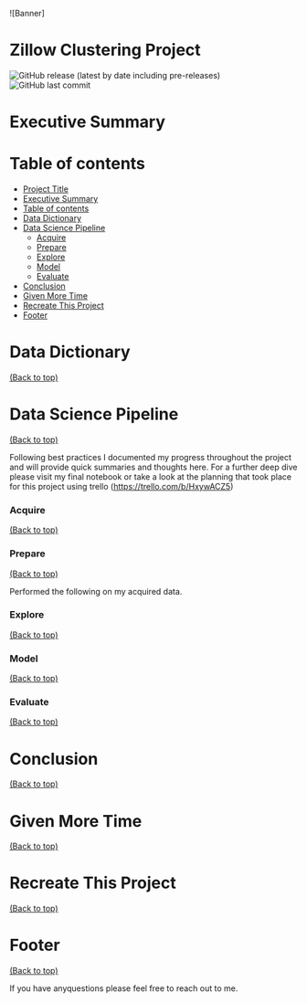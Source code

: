 <!-- Add banner here -->
![Banner]

# Zillow Clustering Project

<!-- Add buttons here -->

![GitHub release (latest by date including pre-releases)](https://img.shields.io/badge/release-draft-yellow)
![GitHub last commit](https://img.shields.io/badge/last%20commit-Sep%202021-green)

<!-- Describe your project in brief -->



# Executive Summary
<!-- Add a demo for your project -->





# Table of contents
<!-- Add a table of contents for your project -->

- [Project Title](#project-title)
- [Executive Summary](#executive-summary)
- [Table of contents](#table-of-contents)
- [Data Dictionary](#data-dictionary)
- [Data Science Pipeline](#data-science-pipline)
    - [Acquire](#acquire)
    - [Prepare](#prepare)
    - [Explore](#explore)
    - [Model](#model)
    - [Evaluate](#evaluate)
- [Conclusion](#conclusion)
- [Given More Time](#given-more-time)
- [Recreate This Project](#recreate-this-project)
- [Footer](#footer)

# Data Dictionary
[(Back to top)](#table-of-contents)
<!-- Drop that sweet sweet dictionary here-->


# Data Science Pipeline
[(Back to top)](#table-of-contents)
<!-- Describe your Data Science Pipeline process -->
Following best practices I documented my progress throughout the project and will provide quick summaries and thoughts here. For a further deep dive please visit my final notebook or take a look at the planning that took place for this project using trello (https://trello.com/b/HxywACZ5)

### Acquire
[(Back to top)](#table-of-contents)
<!-- Describe your acquire process -->


### Prepare
[(Back to top)](#table-of-contents)
<!-- Describe your prepare process -->
Performed the following on my acquired data.



### Explore
[(Back to top)](#table-of-contents)
<!-- Describe your explore process -->

### Model
[(Back to top)](#table-of-contents)
<!-- Describe your modeling process -->


### Evaluate
[(Back to top)](#table-of-contents)
<!-- Describe your evaluation process -->



# Conclusion
[(Back to top)](#table-of-contents)
<!-- Wrap up with conclusions and takeaways -->



# Given More Time
[(Back to top)](#table-of-contents)
<!-- LET THEM KNOW WHAT YOU WISH YOU COULD HAVE DONE-->




# Recreate This Project
[(Back to top)](#table-of-contents)
<!-- How can they do what you do?-->


# Footer
[(Back to top)](#table-of-contents)
<!-- LET THEM KNOW WHO YOU ARE (linkedin links) close with a joke. -->

If you have anyquestions please feel free to reach out to me.

